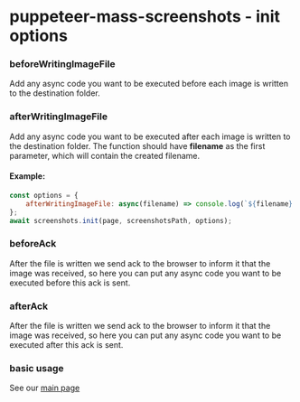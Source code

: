 # puppeteer-mass-screenshots - init options
### beforeWritingImageFile
Add any async code you want to be executed before each image is written to the destination folder.

### afterWritingImageFile
Add any async code you want to be executed after each image is written to the destination folder.
The function should have **filename** as the first parameter, which will contain the created filename.

#### Example:
```javascript
const options = {
    afterWritingImageFile: async(filename) => console.log(`${filename} was written`)
};
await screenshots.init(page, screenshotsPath, options);
```

### beforeAck
After the file is written we send ack to the browser to inform it that the image was received, so here
you can put any async code you want to be executed before this ack is sent.

### afterAck
After the file is written we send ack to the browser to inform it that the image was received, so here
you can put any async code you want to be executed after this ack is sent.

### basic usage
See our [main page](./README.md "Puppeteer mass screenshots") 

